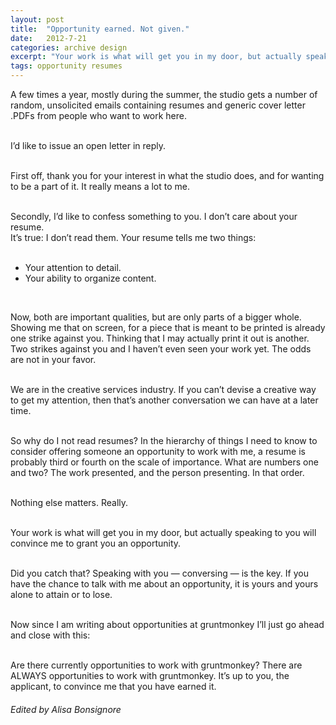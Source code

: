 ```yaml
---
layout: post
title:  "Opportunity earned. Not given."
date:   2012-7-21
categories: archive design
excerpt: "Your work is what will get you in my door, but actually speaking to you will convince me to grant you an opportunity."
tags: opportunity resumes 
---
```


A few times a year, mostly during the summer, the studio gets a number of random, unsolicited emails containing resumes and generic cover letter .PDFs from people who want to work here.  
<br/>

I’d like to issue an open letter in reply.  
<br/>

First off, thank you for your interest in what the studio does, and for wanting to be a part of it. It really means a lot to me.  
<br/>

Secondly, I’d like to confess something to you. I don’t care about your resume.  
It’s true: I don’t read them. Your resume tells me two things:  
<br/>

  *    Your attention to detail.
  *    Your ability to organize content.
<br/>

Now, both are important qualities, but are only parts of a bigger whole. Showing me that on screen, for a piece that is meant to be printed is already one strike against you. Thinking that I may actually print it out is another. Two strikes against you and I haven’t even seen your work yet. The odds are not in your favor.  
<br/>

We are in the creative services industry. If you can’t devise a creative way to get my attention, then that’s another conversation we can have at a later time.  
<br/>

So why do I not read resumes? In the hierarchy of things I need to know to consider offering someone an opportunity to work with me, a resume is probably third or fourth on the scale of importance. What are numbers one and two?
The work presented, and the person presenting. In that order.  
<br/>

Nothing else matters. Really.  
<br/>

Your work is what will get you in my door, but actually speaking to you will convince me to grant you an opportunity.  
<br/>

Did you catch that? Speaking with you — conversing — is the key. If you have the chance to talk with me about an opportunity, it is yours and yours alone to attain or to lose.  
<br/>

Now since I am writing about opportunities at gruntmonkey I’ll just go ahead and close with this:  
<br/>

Are there currently opportunities to work with gruntmonkey? There are ALWAYS opportunities to work with gruntmonkey. It’s up to you, the applicant, to convince me that you have earned it.  

###### Edited by Alisa Bonsignore
